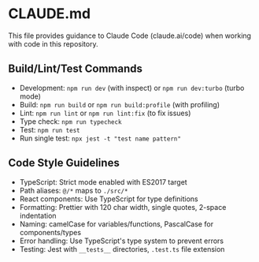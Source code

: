 # CLAUDE.md

This file provides guidance to Claude Code (claude.ai/code) when working with code in this repository.

## Build/Lint/Test Commands
- Development: `npm run dev` (with inspect) or `npm run dev:turbo` (turbo mode)
- Build: `npm run build` or `npm run build:profile` (with profiling)
- Lint: `npm run lint` or `npm run lint:fix` (to fix issues)
- Type check: `npm run typecheck`
- Test: `npm run test` 
- Run single test: `npx jest -t "test name pattern"`

## Code Style Guidelines
- TypeScript: Strict mode enabled with ES2017 target
- Path aliases: `@/*` maps to `./src/*`
- React components: Use TypeScript for type definitions
- Formatting: Prettier with 120 char width, single quotes, 2-space indentation
- Naming: camelCase for variables/functions, PascalCase for components/types
- Error handling: Use TypeScript's type system to prevent errors
- Testing: Jest with `__tests__` directories, `.test.ts` file extension